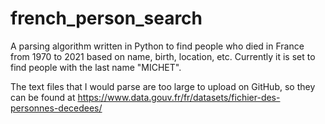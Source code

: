 # french_person_search
A parsing algorithm written in Python to find people who died in France from 1970 to 2021 based on name, birth, location, etc. Currently it is set to find people with the last name "MICHET".

The text files that I would parse are too large to upload on GitHub, so they can be found at https://www.data.gouv.fr/fr/datasets/fichier-des-personnes-decedees/
